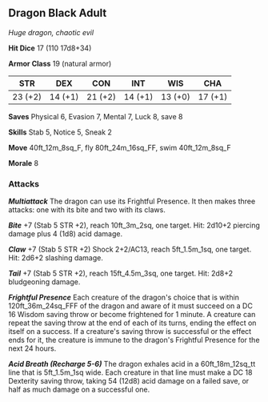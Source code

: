 ## Dragon Black Adult

*Huge dragon, chaotic evil*

**Hit Dice** 17 (110 17d8+34)

**Armor Class** 19 (natural armor)

| STR     | DEX     | CON     | INT     | WIS     | CHA     |
|---------|---------|---------|---------|---------|---------|
| 23 (+2) | 14 (+1) | 21 (+2) | 14 (+1) | 13 (+0) | 17 (+1) |

**Saves** Physical 6, Evasion 7, Mental 7, Luck 8, save 8

**Skills** Stab 5, Notice 5, Sneak 2

**Move** 40ft\_12m\_8sq\_F, fly 80ft\_24m\_16sq\_FF, swim 40ft\_12m\_8sq\_F

**Morale** 8

### Attacks

***Multiattack*** The dragon can use its Frightful Presence. It then makes three attacks: one with its bite and two with its claws.

***Bite*** +7 (Stab 5 STR +2), reach 10ft\_3m\_2sq, one target. Hit: 2d10+2 piercing damage plus 4 (1d8) acid damage.

***Claw*** +7 (Stab 5 STR +2) Shock 2+2/AC13, reach 5ft\_1.5m\_1sq, one target. Hit: 2d6+2 slashing damage.

***Tail*** +7 (Stab 5 STR +2), reach 15ft\_4.5m\_3sq, one target. Hit: 2d8+2 bludgeoning damage.

***Frightful Presence*** Each creature of the dragon's choice that is within 120ft\_36m\_24sq\_FFF of the dragon and aware of it must succeed on a DC 16 Wisdom saving throw or become frightened for 1 minute. A creature can repeat the saving throw at the end of each of its turns, ending the effect on itself on a success. If a creature's saving throw is successful or the effect ends for it, the creature is immune to the dragon's Frightful Presence for the next 24 hours.

***Acid Breath (Recharge 5-6)*** The dragon exhales acid in a 60ft\_18m\_12sq\_tt line that is 5ft\_1.5m\_1sq wide. Each creature in that line must make a DC 18 Dexterity saving throw, taking 54 (12d8) acid damage on a failed save, or half as much damage on a successful one.

